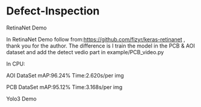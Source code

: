 # Defect-Inspection


RetinaNet  Demo

In RetinaNet Demo follow from:https://github.com/fizyr/keras-retinanet , thank you for the author.
The difference is I train the model in the PCB & AOI dataset and add the detect vedio part in example/PCB_video.py

In CPU:

AOI DataSet mAP:96.24% Time:2.620s/per img

PCB DataSet mAP:95.12% Time:3.168s/per img


Yolo3 Demo
